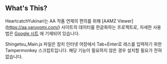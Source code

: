 ## What's This?
HeartcatchYukinari는 AA 작품 연재의 편의를 위해 [AAMZ Viewer] (https://aa.yaruyomi.com/) 사이트의 데이터를 한글화하는 프로젝트로,
자세한 사용법은 [Google 시트](https://docs.google.com/spreadsheets/d/1MSh8Sczp3Q-DR26buYT9PR9VYPgBYmXopyytNRaeSdw/edit?usp=sharing) 에 기재되어 있습니다.

Shingetsu_Main.js 파일은 참치 인터넷 어장에서 Tab+Enter로 레스를 입력하기 위한 Tampermonkey 스크립트입니다.
해당 기능이 필요하지 않은 경우 설치할 필요가 전혀 없습니다.